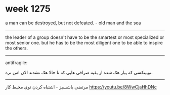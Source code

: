 # week 1275
a man can be destroyed, but not defeated. - old man and the sea

---

the leader of a group doesn't have to be the smartest or most specialized or most senior one. but he has to be the most diligent one to be able to inspire the others.

---

antifragile:

نوبیتکسی که یبار هک شده از بقیه صرافی هایی که تا حالا هک نشدند الان امن تره.

---

مرتضی باشسیز - اشتباه کردن توی محیط کار
https://youtu.be/8WwCjaHhDNc